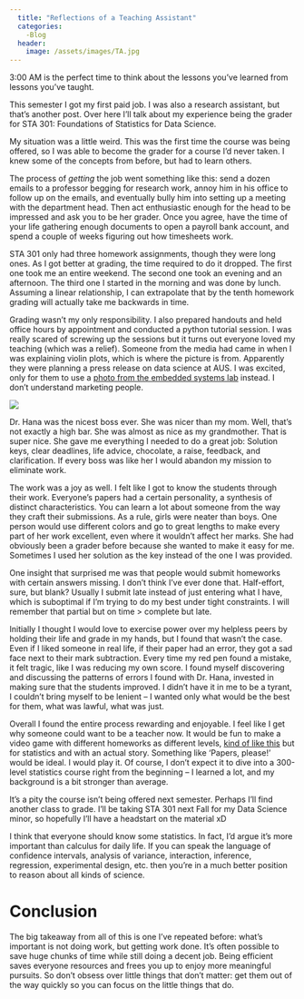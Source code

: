 ```yaml
---
  title: "Reflections of a Teaching Assistant"
  categories:
    -Blog
  header:
    image: /assets/images/TA.jpg
---
```


3:00 AM is the perfect time to think about the lessons you’ve learned from lessons you’ve taught.  

This semester I got my first paid job. I was also a research assistant, but that’s another post. Over here I’ll talk about my experience being the grader for STA 301: Foundations of Statistics for Data Science. 

My situation was a little weird. This was the first time the course was being offered, so I was able to become the grader for a course I’d never taken. I knew some of the concepts from before, but had to learn others.

The process of *getting* the job went something like this: send a dozen emails to a professor begging for research work, annoy him in his office to follow up on the emails, and eventually bully him into setting up a meeting with the department head. Then act enthusiastic enough for the head to be impressed and ask you to be her grader. Once you agree, have the time of your life gathering enough documents to open a payroll bank account, and spend a couple of weeks figuring out how timesheets work.

STA 301 only had three homework assignments, though they were long ones. As I got better at grading, the time required to do it dropped. The first one took me an entire weekend. The second one took an evening and an afternoon. The third one I started in the morning and was done by lunch. Assuming a linear relationship, I can extrapolate that by the tenth homework grading will actually take me backwards in time. 

Grading wasn’t my only responsibility. I also prepared handouts and held office hours by appointment and conducted a python tutorial session. I was really scared of screwing up the sessions but it turns out everyone loved my teaching (which was a relief). Someone from the media had came in when I was explaining violin plots, which is where the picture is from. Apparently they were planning a press release on data science at AUS. I was excited, only for them to use a [photo from the embedded systems lab](https://www.aus.edu/media/news/science-for-the-future-aus-launches-minor-in-data-science) instead. I don’t understand marketing people. 

![](/assets/images/TA2.jpg)

Dr. Hana was the nicest boss ever. She was nicer than my mom. Well, that’s not exactly a high bar. She was almost as nice as my grandmother. That is super nice. She gave me everything I needed to do a great job: Solution keys, clear deadlines, life advice, chocolate, a raise, feedback, and clarification. If every boss was like her I would abandon my mission to eliminate work. 

The work was a joy as well. I felt like I got to know the students through their work. Everyone’s papers had a certain personality, a synthesis of distinct characteristics. You can learn a lot about someone from the way they craft their submissions. As a rule, girls were neater than boys. One person would use different colors and go to great lengths to make every part of her work excellent, even where it wouldn’t affect her marks. She had obviously been a grader before because she wanted to make it easy for me. Sometimes I used her solution as the key instead of the one I was provided.

One insight that surprised me was that people would submit homeworks with certain answers missing. I don’t think I’ve ever done that. Half-effort, sure, but blank? Usually I submit late instead of just entering what I have, which is suboptimal if I’m trying to do my best under tight constraints. I will remember that partial but on time > complete but late.  

Initially I thought I would love to exercise power over my helpless peers by holding their life and grade in my hands, but I found that wasn’t the case. Even if I liked someone in real life, if their paper had an error, they got a sad face next to their mark subtraction. Every time my red pen found a mistake, it felt tragic, like I was reducing my own score. I found myself discovering and discussing the patterns of errors I found with Dr. Hana, invested in making sure that the students improved. I didn’t have it in me to be a tyrant, I couldn’t bring myself to be lenient – I wanted only what would be the best for them, what was lawful, what was just. 

Overall I found the entire process rewarding and enjoyable. I feel like I get why someone could want to be a teacher now. It would be fun to make a video game with different homeworks as different levels, [kind of like this](http://www.gradinggame.com/) but for statistics and with an actual story. Something like ‘Papers, please!’ would be ideal. I would play it. Of course, I don’t expect it to dive into a 300-level statistics course right from the beginning – I learned a lot, and my background is a bit stronger than average. 

It’s a pity the course isn’t being offered next semester. Perhaps I’ll find another class to grade. I’ll be taking STA 301 next Fall for my Data Science minor, so hopefully I’ll have a headstart on the material xD

I think that everyone should know some statistics. In fact, I’d argue it’s more important than calculus for daily life. If you can speak the language of confidence intervals, analysis of variance, interaction, inference, regression, experimental design, etc. then you’re in a much better position to reason about all kinds of science. 

# Conclusion

The big takeaway from all of this is one I’ve repeated before: what’s important is not doing work, but getting work done. It’s often possible to save huge chunks of time while still doing a decent job. Being efficient saves everyone resources and frees you up to enjoy more meaningful pursuits. So don’t obsess over little things that don’t matter: get them out of the way quickly so you can focus on the little things that do.
